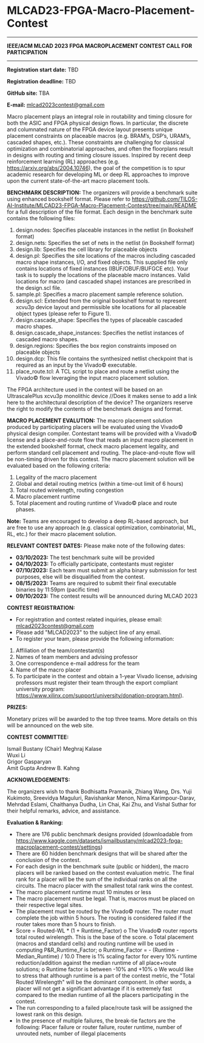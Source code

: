 # MLCAD23-FPGA-Macro-Placement-Contest

____________________________________________________

**IEEE/ACM MLCAD 2023
FPGA MACROPLACEMENT CONTEST
CALL FOR PARTICIPATION**
____________________________________________________

**Registration start date:** TBD

**Registration deadline:** TBD

**GitHub site:** TBA

**E-mail:**  mlcad2023contest@gmail.com

   Macro placement plays an integral role in routability and timing closure for both the ASIC and FPGA physical design flows.  In particular, the discrete and columnated nature of the FPGA device layout presents unique placement constraints on placeable macros (e.g. BRAM’s, DSP’s, URAM’s, cascaded shapes, etc.).  These constraints are challenging for classical optimization and combinatorial approaches, and often the floorplans result in designs with routing and timing closure issues.  Inspired by recent deep reinforcement learning (RL) approaches (e.g. https://arxiv.org/abs/2004.10746), the goal of the competition is to spur academic research for developing ML or deep RL approaches to improve upon the current state-of-the-art macro placement tools.

**BENCHMARK DESCRIPTION:**
The organizers will provide a benchmark suite using enhanced bookshelf format.  Please refer to  https://github.com/TILOS-AI-Institute/MLCAD23-FPGA-Macro-Placement-Contest/tree/main/README for a full description of the file format.  Each design in the benchmark suite contains the following files:   

1.	design.nodes: Specifies placeable instances in the netlist (in Bookshelf format)
2.	design.nets: Specifies the set of nets in the netlist (in Bookshelf format)
3.	design.lib: Specifies the cell library for placeable objects
4.	design.pl: Specifies the site locations of the macros including cascaded macro shape instances, I/O, and fixed objects.   This supplied file only contains locations of fixed instances (IBUF/OBUF/BUFGCE etc). Your task is to supply the locations of the placeable macro instances. Valid locations for macro (and cascaded shape) instances are prescribed in the design.scl file.
5.	sample.pl:  Specifies a macro placement sample reference solution.
6.	design.scl:  Extended from the original bookshelf format to represent xcvu3p device layout and permissible site locations for all placeable object types (please refer to Figure 1).
7.	design.cascade_shape: Specifies the types of placeable cascaded macro shapes.
8.	design.cascade_shape_instances: Specifies the netlist instances of cascaded macro shapes.
9.	design.regions:  Specifies the box region constraints imposed on placeable objects
10.	design.dcp:  This file contains the synthesized netlist checkpoint that is required as an input by the Vivado© executable.
11.	place_route.tcl:   A TCL script to place and route a netlist using the Vivado© flow leveraging the input macro placement solution.

The FPGA architecture used in the contest will be based on an UltrascalePlus xcvu3p monolithic device //Does it makes sense to add a link here to the architectural description of the device? The organizers reserve the right to modify the contents of the benchmark designs and format.

**MACRO PLACEMENT EVALUTION:**
The macro placement solution produced by participating placers will be evaluated using the Vivado© physical design compiler.  Contestant teams will be provided with a Vivado© license and a place-and-route flow that reads an input macro placement in the extended bookshelf format, check macro placement legality, and perform standard cell placement and routing.  The place-and-route flow will be non-timing driven for this contest.  The macro placement solution will be evaluated based on the following criteria:

1.	Legality of the macro placement
2.	Global and detail routing metrics (within a time-out limit of 6 hours)
3.	Total routed wirelength, routing congestion
4.	Macro placement runtime
5.	Total placement and routing runtime of Vivado© place and route phases.

 
**Note:**  Teams are encouraged to develop a deep RL-based approach, but are free to use any approach (e.g. classical optimization, combinatorial, ML, RL, etc.) for their macro placement solution.


**RELEVANT CONTEST DATES:**
Please make note of the following dates:

- **03/10/2023:** The test benchmark suite will be provided 
- **04/10/2023:** To officially participate, contestants must register  
- **07/10/2023:** Each team must submit an alpha binary submission for test purposes, else will be disqualified from the contest.
- **08/15/2023:** Teams are required to submit their final executable binaries by 11:59pm (pacific time)
- **09/10/2023:** The contest results will be announced during MLCAD 2023

**CONTEST REGISTRATION:**

- For registration and contest related inquiries, please email: mlcad2023contest@gmail.com
- Please add "MLCAD2023" to the subject line of any email.
- To register your team, please provide the following information:

1.	Affiliation of the team/contestant(s)
2.	Names of team members and advising professor
3.	One correspondence e-mail address for the team
4.	Name of the macro placer
5.	To participate in the contest and obtain a 1-year Vivado license, advising professors must register their team through the export compliant university program:  
https://www.xilinx.com/support/university/donation-program.html).

**PRIZES:**

Monetary prizes will be awarded to the top three teams.  More details on this will be announced on the web site.

**CONTEST COMMITTEE:**

Ismail Bustany (Chair)
Meghraj Kalase	 
Wuxi Li	 
Grigor Gasparyan	 
Amit Gupta
Andrew B. Kahng	 

**ACKNOWLEDGEMENTS:**

The organizers wish to thank Bodhisatta Pramanik, Zhiang Wang, Drs. Yuji Kukimoto, Sreevidya Maguluri, Ravishankar Menon, Nima Karimpour-Darav, Mehrdad Eslami, Chaithanya Dudha, Lin Chai, Kai Zhu, and Vishal Suthar for their helpful remarks, advice, and assistance.


**Evaluation & Ranking:**

-	There are 176 public benchmark designs provided (downloadable from https://www.kaggle.com/datasets/ismailbustany/mlcad2023-fpga-macroplacement-contest/settings)
- There are 60 hidden benchmark designs that will be shared after the conclusion of the contest.
- For each design in the benchmark suite (public or hidden), the macro placers will be ranked based on the contest evaluation metric. The final rank for a placer will be the sum of the individual ranks on all the circuits. The macro placer with the smallest total rank wins the contest.
- The macro placement runtime must 10 minutes or less
- The macro placement must be legal.  That is, macros must be placed on their respective legal sites.
- The placement must be routed by the Vivado© router.  The router must complete the job within 5 hours. The routing is considered failed if the router takes more than 5 hours to finish.
- Score = Routed-WL * (1 + Runtime_Factor)
o	The Vivado© router reports total routed wirelength. This is the base of the score.
o	Total placement (macros and standard cells) and routing runtime will be used in computing P&R_Runtime_Factor;
o	Runtime_Factor = - (Runtime - Median_Runtime) / 10.0 There is 1% scaling factor for every 10% runtime reduction/addition against the median runtime of all place+route solutions;
o	Runtime factor is between -10% and +10%
o	We would like to stress that although runtime is a part of the contest metric, the "Total Routed Wirelength" will be the dominant component. In other words, a placer will not get a significant advantage if it is extremely fast compared to the median runtime of all the placers participating in the contest.
- The run corresponding to a failed place/route task will be assigned the lowest rank on this design. 
- In the presence of multiple failures, the break-tie factors are the following: Placer failure or router failure, router runtime, number of unrouted nets, number of illegal placements
